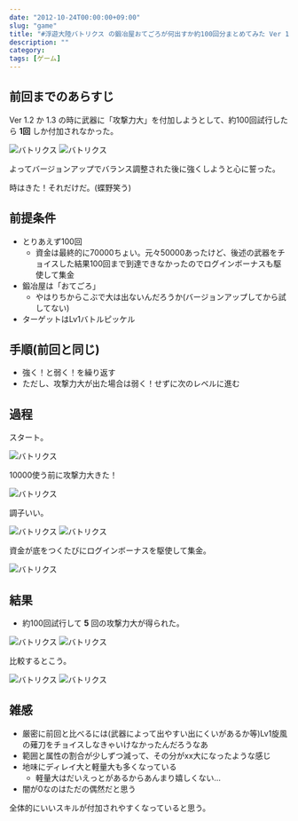 ```yaml
---
date: "2012-10-24T00:00:00+09:00"
slug: "game"
title: "#浮遊大陸バトリクス の鍛冶屋おてごろが何出すか約100回分まとめてみた Ver 1.6"
description: ""
category: 
tags: [ゲーム]
---
```


## 前回までのあらすじ

Ver 1.2 か 1.3 の時に武器に「攻撃力大」を付加しようとして、約100回試行したら **1回** しか付加されなかった。

![バトリクス](/images/2012/10/23/3.jpg)
![バトリクス](/images/2012/10/23/4.jpg)

よってバージョンアップでバランス調整された後に強くしようと心に誓った。

時はきた！それだけだ。(蝶野笑う)

## 前提条件

- とりあえず100回
  - 資金は最終的に70000ちょい。元々50000あったけど、後述の武器をチョイスした結果100回まで到達できなかったのでログインボーナスも駆使して集金
- 鍛冶屋は「おてごろ」
  - やはりちからこぶで大は出ないんだろうか(バージョンアップしてから試してない)
- ターゲットはLv1バトルピッケル

## 手順(前回と同じ)

- 強く！と弱く！を繰り返す
- ただし、攻撃力大が出た場合は弱く！せずに次のレベルに進む

## 過程

スタート。

![バトリクス](/images/2012/10/23/6.png)

10000使う前に攻撃力大きた！

![バトリクス](/images/2012/10/23/7.png)

調子いい。

![バトリクス](/images/2012/10/23/8.png)
![バトリクス](/images/2012/10/23/9.png)

資金が底をつくたびにログインボーナスを駆使して集金。

![バトリクス](/images/2012/10/23/5.png)

## 結果

- 約100回試行して **5** 回の攻撃力大が得られた。

![バトリクス](/images/2012/10/23/1.jpg)
![バトリクス](/images/2012/10/23/2.jpg)

比較するとこう。

![バトリクス](/images/2012/10/23/4.jpg)
![バトリクス](/images/2012/10/23/2.jpg)

## 雑感

- 厳密に前回と比べるには(武器によって出やすい出にくいがあるか等)Lv1旋風の薙刀をチョイスしなきゃいけなかったんだろうなあ
- 範囲と属性の割合が少しずつ減って、その分がxx大になったような感じ
- 地味にディレイ大と軽量大も多くなっている
  - 軽量大はだいえっとがあるからあんまり嬉しくない…
- 闇が0なのはただの偶然だと思う 

全体的にいいスキルが付加されやすくなっていると思う。
